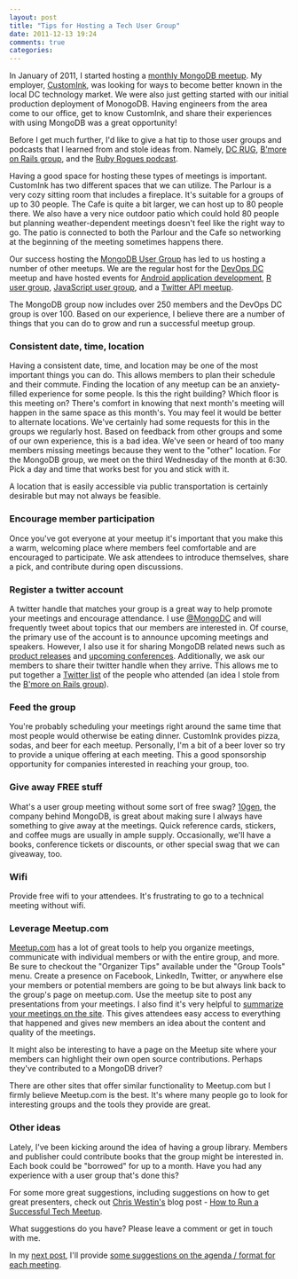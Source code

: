 ```yaml
---
layout: post
title: "Tips for Hosting a Tech User Group"
date: 2011-12-13 19:24
comments: true
categories: 
---
```

In January of 2011, I started hosting a [monthly MongoDB meetup](http://www.meetup.com/Washington-DC-MongoDB-Users-Group/). My employer, [CustomInk](http://www.customink.com/), was looking for ways to become better known in the local DC technology market. We were also just getting started with our initial production deployment of MonogoDB. Having engineers from the area come to our office, get to know CustomInk, and share their experiences with using MongoDB was a great opportunity!

Before I get much further, I'd like to give a hat tip to those user groups and podcasts that I learned from and stole ideas from. Namely, [DC RUG](http://www.meetup.com/dcruby/), [B'more on Rails group](http://www.meetup.com/bmore-on-rails/), and the [Ruby Rogues podcast](http://rubyrogues.com/).

Having a good space for hosting these types of meetings is important. CustomInk has two different spaces that we can utilize. The Parlour is a very cozy sitting room that includes a fireplace. It's suitable for a groups of up to 30 people. The Cafe is quite a bit larger, we can host up to 80 people there. We also have a very nice outdoor patio which could hold 80 people but planning weather-dependent meetings doesn't feel like the right way to go. The patio is connected to both the Parlour and the Cafe so networking at the beginning of the meeting sometimes happens there.

Our success hosting the [MongoDB User Group](http://www.meetup.com/Washington-DC-MongoDB-Users-Group/) has led to us hosting a number of other meetups. We are the regular host for the [DevOps DC](http://www.meetup.com/DevOpsDC/) meetup and have hosted events for [Android application development](http://www.meetup.com/ncagtug/events/17035395/), [R user group](http://www.meetup.com/R-users-DC/events/37862562/), [JavaScript user group](http://www.meetup.com/NoVa-Javascript-Ext-JS-Users-Group/events/36841452/), and a [Twitter API meetup](http://www.meetup.com/TwitterTeaTimeDC/events/38265862/).

The MongoDB group now includes over 250 members and the DevOps DC group is over 100. Based on our experience, I believe there are a number of things that you can do to grow and run a successful meetup group.
<!--more-->
### Consistent date, time, location
Having a consistent date, time, and location may be one of the most important things you can do. This allows members to plan their schedule and their commute. Finding the location of any meetup can be an anxiety-filled experience for some people. Is this the right building? Which floor is this meeting on? There's comfort in knowing that next month's meeting will happen in the same space as this month's. You may feel it would be better to alternate locations. We've certainly had some requests for this in the groups we regularly host. Based on feedback from other groups and some of our own experience, this is a bad idea. We've seen or heard of too many members missing meetings because they went to the "other" location. For the MongoDB group, we meet on the third Wednesday of the month at 6:30. Pick a day and time that works best for you and stick with it.

A location that is easily accessible via public transportation is certainly desirable but may not always be feasible.

### Encourage member participation
Once you've got everyone at your meetup it's important that you make this a warm, welcoming place where members feel comfortable and are encouraged to participate. We ask attendees to introduce themselves, share a pick, and contribute during open discussions.

### Register a twitter account
A twitter handle that matches your group is a great way to help promote your meetings and encourage attendance. I use [@MongoDC](http://twitter.com/mongodc) and will frequently tweet about topics that our members are interested in. Of course, the primary use of the account is to announce upcoming meetings and speakers. However, I also use it for sharing MongoDB related news such as [product releases](https://twitter.com/#!/MongoDC/status/113307839249907713) and [upcoming conferences](https://twitter.com/#!/MongoDC/status/135041129455427584). Additionally, we ask our members to share their twitter handle when they arrive. This allows me to put together a [Twitter list](https://twitter.com/#!/MongoDC/mongodc-16-nov-2011/members) of the people who attended (an idea I stole from the [B'more on Rails group](http://www.meetup.com/bmore-on-rails/)).

### Feed the group
You're probably scheduling your meetings right around the same time that most people would otherwise be eating dinner. CustomInk provides pizza, sodas, and beer for each meetup. Personally, I'm a bit of a beer lover so try to provide a unique offering at each meeting. This a good sponsorship opportunity for companies interested in reaching your group, too.

### Give away FREE stuff
What's a user group meeting without some sort of free swag? [10gen](http://www.10gen.com/), the company behind MongoDB, is great about making sure I always have something to give away at the meetings. Quick reference cards, stickers, and coffee mugs are usually in ample supply. Occasionally, we'll have a books, conference tickets or discounts, or other special swag that we can giveaway, too.

### Wifi
Provide free wifi to your attendees. It's frustrating to go to a technical meeting without wifi.

### Leverage Meetup.com
[Meetup.com](http://www.meetup.com/) has a lot of great tools to help you organize meetings, communicate with individual members or with the entire group, and more. Be sure to checkout the "Organizer Tips" available under the "Group Tools" menu. Create a presence on Facebook, LinkedIn, Twitter, or anywhere else your members or potential members are going to be but always link back to the group's page on meetup.com. Use the meetup site to post any presentations from your meetings. I also find it's very helpful to [summarize your meetings on the site](http://www.meetup.com/Washington-DC-MongoDB-Users-Group/pages/November_Meetup_Recap/). This gives attendees easy access to everything that happened and gives new members an idea about the content and quality of the meetings.

It might also be interesting to have a page on the Meetup site where your members can highlight their own open source contributions. Perhaps they've contributed to a MongoDB driver?

There are other sites that offer similar functionality to Meetup.com but I firmly believe Meetup.com is the best. It's where many people go to look for interesting groups and the tools they provide are great.


### Other ideas
Lately, I've been kicking around the idea of having a group library. Members and publisher could contribute books that the group might be interested in. Each book could be "borrowed" for up to a month. Have you had any experience with a user group that's done this?

For some more great suggestions, including suggestions on how to get great presenters, check out [Chris Westin's](https://twitter.com/cwestin63) blog post - [How to Run a Successful Tech Meetup](https://www.bookofbrilliantthings.com/blog/how-to-run-a-successful-tech-meetup).

What suggestions do you have? Please leave a comment or get in touch with me.

In my [next post](http://nathenharvey.blogspot.com/2011/12/agenda-tips-for-tech-user-group.html), I'll provide [some suggestions on the agenda / format for each meeting](http://nathenharvey.blogspot.com/2011/12/agenda-tips-for-tech-user-group.html).